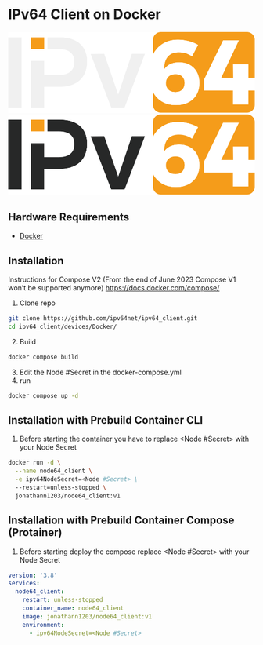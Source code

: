 # IPv64 Client on Docker

![alt text](/files/images/ipv64_darkmode.svg#gh-dark-mode-only "Logo")
![alt text](/files/images/ipv64_lightmode.svg#gh-light-mode-only "Logo")

## Hardware Requirements

 - [Docker](https://github.com/docker/docker-install)
 
## Installation

Instructions for Compose V2 (From the end of June 2023 Compose V1 won’t be supported anymore) https://docs.docker.com/compose/


1. Clone repo
```sh
git clone https://github.com/ipv64net/ipv64_client.git
cd ipv64_client/devices/Docker/
```
2. Build
```sh
docker compose build
```
3. Edit the Node #Secret in the docker-compose.yml
4. run
```sh
docker compose up -d
```
## Installation with Prebuild Container CLI

1. Before starting the container you have to replace <Node #Secret> with your Node Secret
```sh
docker run -d \
  --name node64_client \
  -e ipv64NodeSecret=<Node #Secret> \
  --restart=unless-stopped \
  jonathann1203/node64_client:v1
```

## Installation with Prebuild Container Compose (Protainer)

1. Before starting deploy the compose replace <Node #Secret> with your Node Secret
```yml
version: '3.8'
services:
  node64_client:
    restart: unless-stopped
    container_name: node64_client
    image: jonathann1203/node64_client:v1
    environment:
      - ipv64NodeSecret=<Node #Secret>

```
